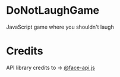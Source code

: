 # DoNotLaughGame
JavaScript game where you shouldn't laugh

# Credits
API library credits to -> [@face-api.js](https://github.com/justadudewhohacks/face-api.js/)
